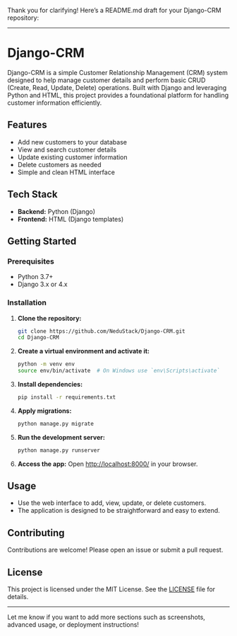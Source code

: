 Thank you for clarifying! Here’s a README.md draft for your Django-CRM repository:

---

# Django-CRM

Django-CRM is a simple Customer Relationship Management (CRM) system designed to help manage customer details and perform basic CRUD (Create, Read, Update, Delete) operations. Built with Django and leveraging Python and HTML, this project provides a foundational platform for handling customer information efficiently.

## Features

- Add new customers to your database
- View and search customer details
- Update existing customer information
- Delete customers as needed
- Simple and clean HTML interface

## Tech Stack

- **Backend:** Python (Django)
- **Frontend:** HTML (Django templates)

## Getting Started

### Prerequisites

- Python 3.7+
- Django 3.x or 4.x

### Installation

1. **Clone the repository:**
   ```bash
   git clone https://github.com/NeduStack/Django-CRM.git
   cd Django-CRM
   ```

2. **Create a virtual environment and activate it:**
   ```bash
   python -m venv env
   source env/bin/activate  # On Windows use `env\Scripts\activate`
   ```

3. **Install dependencies:**
   ```bash
   pip install -r requirements.txt
   ```

4. **Apply migrations:**
   ```bash
   python manage.py migrate
   ```

5. **Run the development server:**
   ```bash
   python manage.py runserver
   ```

6. **Access the app:**
   Open [http://localhost:8000/](http://localhost:8000/) in your browser.

## Usage

- Use the web interface to add, view, update, or delete customers.
- The application is designed to be straightforward and easy to extend.

## Contributing

Contributions are welcome! Please open an issue or submit a pull request.

## License

This project is licensed under the MIT License. See the [LICENSE](LICENSE) file for details.

---

Let me know if you want to add more sections such as screenshots, advanced usage, or deployment instructions!
